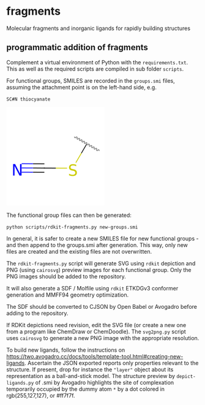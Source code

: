 # fragments

Molecular fragments and inorganic ligands for rapidly building structures

## programmatic addition of fragments

Complement a virtual environment of Python with the `requirements.txt`.  This as
well as the required scripts are compiled in sub folder `scripts`.

For functional groups, SMILES are recorded in the `groups.smi` files, assuming
the attachment point is on the left-hand side, e.g.

```
SC#N thiocyanate
```

![](thiocyanate.png)

The functional group files can then be generated:

```shell
python scripts/rdkit-fragments.py new-groups.smi
```

In general, it is safer to create a new SMILES file for new functional groups -
and then append to the groups.smi after generation. This way, only new files are
created and the existing files are not overwritten.

The `rdkit-fragments.py` script will generate SVG using `rdkit` depiction and
PNG (using `cairosvg`) preview images for each functional group. Only the PNG
images should be added to the repository.

It will also generate a SDF / Molfile using `rdkit` ETKDGv3 conformer generation
and MMFF94 geometry optimization.

The SDF should be converted to CJSON by Open Babel or Avogadro before adding to
the repository.

If RDKit depictions need revision, edit the SVG file (or create a new one from
a program like ChemDraw or ChemDoodle). The `svg2png.py` script uses `cairosvg`
to generate a new PNG image with the appropriate resolution.

To build new ligands, follow the instructions on
<https://two.avogadro.cc/docs/tools/template-tool.html#creating-new-ligands>.
Ascertain the JSON exported reports only properties relevant to the structure.
If present, drop for instance the `"layer"` object about its representation as a
ball-and-stick model.  The structure preview by `depict-ligands.py` of .smi by
Avogadro highlights the site of complexation temporarily occupied by the dummy
atom `*` by a dot colored in rgb(255,127,127), or #ff7f7f.
